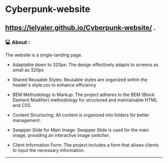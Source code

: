 # Cyberpunk-website
## https://lelyaler.github.io/Cyberpunk-website/ .

### 💻 About :
The website is a single-landing page.

- Adaptable down to 320px: The design effectively adapts to screens as small as 320px

- Shared Reusable Styles: Reusable styles are organized within the header's style.css to enhance efficiency

- BEM Methodology in Markup: The project adheres to the BEM (Block Element Modifier) methodology for structured and maintainable HTML and CSS.

- Content Structuring: All content is organized into folders for better management.

- Swapper Slide for Main Image: Swapper Slide is used for the main image, providing an interactive image switcher.

- Client Information Form: The project includes a form that allows clients to input the necessary information.

---
